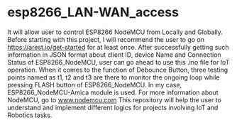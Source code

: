 # esp8266_LAN-WAN_access
It will allow user to control ESP8266 NodeMCU from Locally and Globally. 
Before starting with this project, I will recommend the user to go on https://arest.io/get-started for at least once.
After successfully getting such information in JSON format about client ID, device Name and Connection Status of ESP8266_NodeMCU, user can go ahead to use this .ino file for IoT operation.
When it comes to the function of Debounce Button, three testing points named as t1, t2 and t3 are there to monitor the ongoing loop while pressing FLASH button of ESP8266_NodeMCU. In my case, ESP8266_NodeMCU-Amica module is used.
For more information about NodeMCU, go to www.nodemcu.com
This repository will help the user to understand and implement different logics for projects involving IoT and Robotics tasks.
